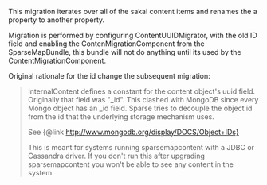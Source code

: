 This migration iterates over all of the sakai content items and renames the a property to another property.

Migration is performed by configuring ContentUUIDMigrator, with the old ID field and enabling the ContenMigrationComponent 
from the SparseMapBundle, this bundle will not do anything until its used by the ContentMigrationComponent.


Original rationale for the id change the subsequent migration:

> InternalContent defines a constant for the content object's uuid field.
> Originally that field was "_id". This clashed with MongoDB since every Mongo object has 
> an _id field. Sparse tries to decouple the object id from the id that the underlying 
> storage mechanism uses. 
> 
> See {@link http://www.mongodb.org/display/DOCS/Object+IDs}
> 
> This is meant for systems running sparsemapcontent with a JDBC or Cassandra driver.
> If you don't run this after upgrading sparsemapcontent you won't be able to see any
> content in the system.